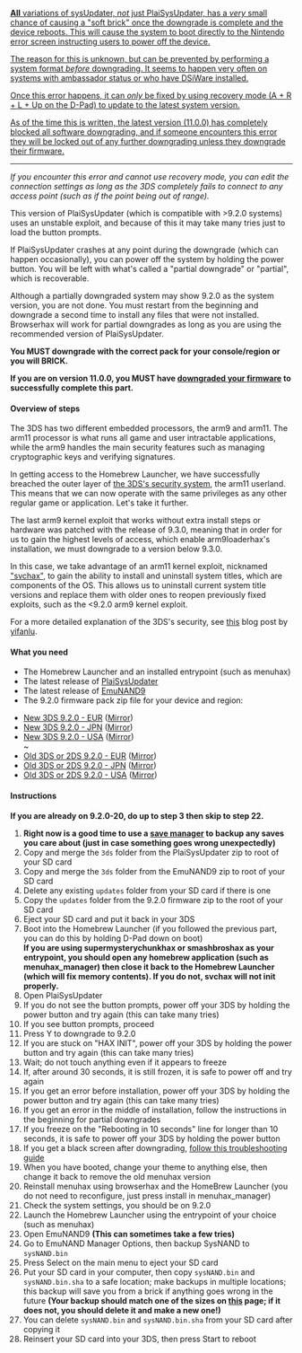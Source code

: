 [**All** variations of sysUpdater, *not* just PlaiSysUpdater, has a *very* small chance of causing a "soft brick" once the downgrade is complete and the device reboots. This will cause the system to boot directly to the Nintendo error screen instructing users to power off the device.](https://github.com/Plailect/PlaiSysUpdater/issues/8#issuecomment-218588857)

[The reason for this is unknown, but can be prevented by performing a system format *before* downgrading. It seems to happen very often on systems with ambassador status or who have DSiWare installed.](https://github.com/Plailect/PlaiSysUpdater/issues/8#issuecomment-218588857)

[Once this error happens, it can *only* be fixed by using recovery mode (A + R + L + Up on the D-Pad) to update to the latest system version.](https://github.com/Plailect/PlaiSysUpdater/issues/8#issuecomment-218588857)

[As of the time this is written, the latest version (11.0.0) has completely blocked all software downgrading, and if someone encounters this error they will be locked out of any further downgrading unless they downgrade their firmware.](https://github.com/Plailect/PlaiSysUpdater/issues/8#issuecomment-218588857)

---

*If you encounter this error and cannot use recovery mode, you can edit the connection settings as long as the 3DS completely fails to connect to any access point (such as if the point being out of range).*

This version of PlaiSysUpdater (which is compatible with >9.2.0 systems) uses an unstable exploit, and because of this it may take many tries just to load the button prompts.

If PlaiSysUpdater crashes at any point during the downgrade (which can happen occasionally), you can power off the system by holding the power button. You will be left with what's called a "partial downgrade" or "partial", which is recoverable.

Although a partially downgraded system may show 9.2.0 as the system version, you are not done. You must restart from the beginning and downgrade a second time to install any files that were not installed. Browserhax will work for partial downgrades as long as you are using the recommended version of PlaiSysUpdater.

**You MUST downgrade with the correct pack for your console/region or you will BRICK.**

**If you are on version 11.0.0, you MUST have [downgraded your firmware](https://github.com/Plailect/Guide/wiki/Firmware-Downgrade) to successfully complete this part.**

#### Overview of steps

The 3DS has two different embedded processors, the arm9 and arm11. The arm11 processor is what runs all game and user intractable applications, while the arm9 handles the main security features such as managing cryptographic keys and verifying signatures.

In getting access to the Homebrew Launcher, we have successfully breached the outer layer of [the 3DS's security system](https://smealum.github.io/3ds/32c3/#/19), the arm11 userland. This means that we can now operate with the same privileges as any other regular game or application. Let's take it further.

The last arm9 kernel exploit that works without extra install steps or hardware was patched with the release of 9.3.0, meaning that in order for us to gain the highest levels of access, which enable arm9loaderhax's installation, we must downgrade to a version below 9.3.0.

In this case, we take advantage of an arm11 kernel exploit, nicknamed ["svchax"](https://github.com/aliaspider/svchax), to gain the ability to install and uninstall system titles, which are components of the OS. This allows us to uninstall current system title versions and replace them with older ones to reopen previously fixed exploits, such as the <9.2.0 arm9 kernel exploit.

For a more detailed explanation of the 3DS's security, see [this](http://yifan.lu/2016/04/06/the-3ds-cryptosystem/) blog post by [yifanlu](https://github.com/yifanlu/).

#### What you need

* The Homebrew Launcher and an installed entrypoint (such as menuhax)
* The latest release of [PlaiSysUpdater](https://github.com/Plailect/PlaiSysUpdater/releases/)
* The latest release of [EmuNAND9](https://github.com/d0k3/EmuNAND9/releases)
* The 9.2.0 firmware pack zip file for your device and region:
 +    [New 3DS 9.2.0 - EUR](https://mega.nz/#!F4U32b4B!tPhl3G0HEmzg5Pd5zQ29ndf1icQqU_LBoogygSL13EY
) ([Mirror](https://drive.google.com/open?id=0BzPfvjeuhqoDOWpMTWdybzF3TUU))    
 +    [New 3DS 9.2.0 - JPN](https://mega.nz/#!VxcF3TIK!Bm5LgFxo5V4Nepe9ZlWnx7bichE1V7p7pR_HqwimU5M
) ([Mirror](https://drive.google.com/file/d/0BzPfvjeuhqoDU2plUWwxa2gtV0E/view?usp=sharing))    
 +    [New 3DS 9.2.0 - USA](https://mega.nz/#!gslWiIoK!SF7uFk9rzWTK6oitCDoeAdvphcCzhKWsnTAMXw7zwOU
) ([Mirror](https://drive.google.com/file/d/0BzPfvjeuhqoDbEV2aTRjb1oxekE/view?usp=sharing))        
~    
 +    [Old 3DS or 2DS 9.2.0 - EUR](https://mega.nz/#!xh0wCRYQ!AaxVlej5jG4YPthojiI403alEtYfrkqq4FfdTy10EcU
) ([Mirror](https://drive.google.com/file/d/0BzPfvjeuhqoDT0oxaGxPSmJ5Rlk/view?usp=sharing))    
 +    [Old 3DS or 2DS 9.2.0 - JPN](https://mega.nz/#!dxMUgTDL!sWvpVP4yWL_H66sOMG9VCJh3xMGG0_GgaX22gTpRE24
) ([Mirror](https://drive.google.com/file/d/0BzPfvjeuhqoDNnNrXzh4UlFPNzQ/view?usp=sharing))    
 +    [Old 3DS or 2DS 9.2.0 - USA](https://mega.nz/#!VsMTFDIR!-TfpWoCcCNEky-EfWHFDb1Cf6Ob0VJL0oF01J2YD2Cs) ([Mirror](https://drive.google.com/file/d/0BzPfvjeuhqoDRVY4YWVsMjVqTkU/view?usp=sharing))

#### Instructions

**If you are already on 9.2.0-20, do up to step 3 then skip to step 22.**

1. **Right now is a good time to use a [save manager](https://github.com/J-D-K/JKSM/releases) to backup any saves you care about (just in case something goes wrong unexpectedly)**
1. Copy and merge the `3ds` folder from the PlaiSysUpdater zip to root of your SD card
2. Copy and merge the `3ds` folder from the EmuNAND9 zip to root of your SD card
2. Delete any existing `updates` folder from your SD card if there is one
3. Copy the `updates` folder from the 9.2.0 firmware zip to the root of your SD card
4. Eject your SD card and put it back in your 3DS
5. Boot into the Homebrew Launcher (if you followed the previous part, you can do this by holding D-Pad down on boot)    
**If you are using supermysterychunkhax or smashbroshax as your entrypoint, you should open any homebrew application (such as menuhax_manager) then close it back to the Homebrew Launcher (which will fix memory contents). If you do not, svchax will not init properly.**
6. Open PlaiSysUpdater
7. If you do not see the button prompts, power off your 3DS by holding the power button and try again (this can take many tries)
8. If you see button prompts, proceed
9. Press Y to downgrade to 9.2.0
7. If you are stuck on "HAX INIT", power off your 3DS by holding the power button and try again (this can take many tries)
10. Wait; do not touch anything even if it appears to freeze
10. If, after around 30 seconds, it is still frozen, it is safe to power off and try again
11. If you get an error before installation, power off your 3DS by holding the power button and try again (this can take many tries)
12. If you get an error in the middle of installation, follow the instructions in the beginning for partial downgrades
13. If you freeze on the "Rebooting in 10 seconds" line for longer than 10 seconds, it is safe to power off your 3DS by holding the power button
14. If you get a black screen after downgrading, [follow this troubleshooting guide](https://github.com/Plailect/Guide/wiki/Troubleshooting#ts_sys_down)
14. When you have booted, change your theme to anything else, then change it back to remove the old menuhax version
14. Reinstall menuhax using browserhax and the HomeBrew Launcher (you do not need to reconfigure, just press install in menuhax_manager)
15. Check the system settings, you should be on 9.2.0
16. Launch the Homebrew Launcher using the entrypoint of your choice (such as menuhax)
17. Open EmuNAND9 **(This can sometimes take a few tries)**
18. Go to EmuNAND Manager Options, then backup SysNAND to `sysNAND.bin`
20. Press Select on the main menu to eject your SD card
21. Put your SD card in your computer, then copy `sysNAND.bin` and `sysNAND.bin.sha` to a safe location; make backups in multiple locations; this backup will save you from a brick if anything goes wrong in the future **(Your backup should match one of the sizes on [this](https://github.com/Plailect/Guide/wiki/NAND-Size) page; if it does not, you should delete it and make a new one!)**
22. You can delete `sysNAND.bin` and `sysNAND.bin.sha` from your SD card after copying it
23. Reinsert your SD card into your 3DS, then press Start to reboot
